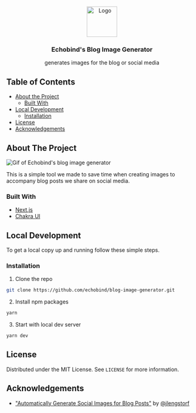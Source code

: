 <!--
*** To avoid retyping too much info. Do a search and replace for the following:
*** github_username, repo, twitter_handle, email
-->

<!-- PROJECT LOGO -->
<br />
<p align="center">
  <a href="https://echobind.com">
    <img src="https://camo.githubusercontent.com/d22763c73585cf5d4cf87534659689c2a6b3f214/68747470733a2f2f7265732d332e636c6f7564696e6172792e636f6d2f6372756e6368626173652d70726f64756374696f6e2f696d6167652f75706c6f61642f635f6c7061642c685f3235362c775f3235362c665f6175746f2c715f6175746f3a65636f2f76313439393437333135312f68326b3233696f6f3479687230676a746f636d792e6a7067" alt="Logo" width="80" height="80">
  </a>

  <h3 align="center">Echobind's Blog Image Generator</h3>

  <p align="center">
    generates images for the blog or social media
  </p>
</p>

<!-- TABLE OF CONTENTS -->

## Table of Contents

- [About the Project](#about-the-project)
  - [Built With](#built-with)
- [Local Development](#local-development)
  - [Installation](#installation)
- [License](#license)
- [Acknowledgements](#acknowledgements)

<!-- ABOUT THE PROJECT -->

## About The Project

![Gif of Echobind's blog image generator](https://i.ibb.co/Wcp7Bcx/2020-01-09-09-49-51.gif)

This is a simple tool we made to save time when creating images to accompany blog posts we share on social media.

### Built With

- [Next.js](https://nextjs.org)
- [Chakra UI](https://chakra-ui.com/)

<!-- GETTING STARTED -->

## Local Development

To get a local copy up and running follow these simple steps.

### Installation

1. Clone the repo

```sh
git clone https://github.com/echobind/blog-image-generator.git
```

2. Install npm packages

```sh
yarn
```

3. Start with local dev server

```sh
yarn dev
```

<!-- LICENSE -->

## License

Distributed under the MIT License. See `LICENSE` for more information.

<!-- ACKNOWLEDGEMENTS -->

## Acknowledgements

- ["Automatically Generate Social Images for Blog Posts"](https://www.learnwithjason.dev/blog/auto-generate-social-image/) by [@jlengstorf](https://github.com/jlengstorf)
